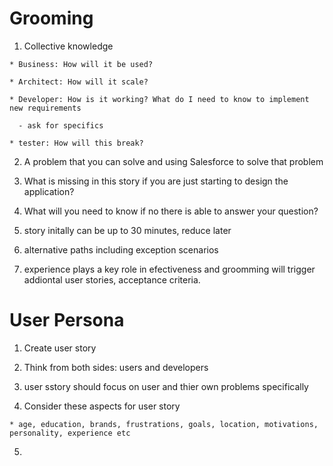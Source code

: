 # Grooming

  1. Collective knowledge 

    * Business: How will it be used? 

    * Architect: How will it scale?

    * Developer: How is it working? What do I need to know to implement new requirements

      - ask for specifics

    * tester: How will this break?

  2. A problem that you can solve and using Salesforce to solve that problem

  3. What is missing in this story if you are just starting to design the application?

  4. What will you need to know if no there is able to answer your question?

  5. story initally can be up to 30 minutes, reduce later

  6. alternative paths including exception scenarios 

  7. experience plays a key role in efectiveness and groomming will trigger addiontal user stories, acceptance criteria.

# User Persona

  1. Create user story

  2. Think from both sides: users and developers

  3. user sstory should focus on user and thier own problems specifically

  4. Consider these aspects for user story
    
    * age, education, brands, frustrations, goals, location, motivations, personality, experience etc

  5. 